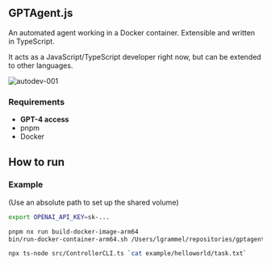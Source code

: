 ## GPTAgent.js

An automated agent working in a Docker container. Extensible and written in TypeScript.

It acts as a JavaScript/TypeScript developer right now, but can be extended to other languages.

![autodev-001](https://github.com/lgrammel/autodev/raw/main/screenshot/autodev-001.png)

### Requirements

- **GPT-4 access**
- pnpm
- Docker

## How to run

### Example

(Use an absolute path to set up the shared volume)

```sh
export OPENAI_API_KEY=sk-...

pnpm nx run build-docker-image-arm64
bin/run-docker-container-arm64.sh /Users/lgrammel/repositories/gptagent.js/example/helloworld/volume

npx ts-node src/ControllerCLI.ts `cat example/helloworld/task.txt`
```
